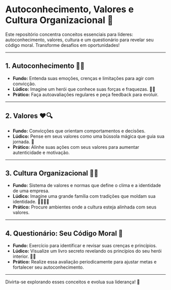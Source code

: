 # Autoconhecimento, Valores e Cultura Organizacional 🌟

Este repositório concentra conceitos essenciais para líderes: autoconhecimento, valores, cultura e um questionário para revelar seu código moral. Transforme desafios em oportunidades!

---

## 1. Autoconhecimento 🤔💡
- **Fundo:** Entenda suas emoções, crenças e limitações para agir com convicção.
- **Lúdico:** Imagine um herói que conhece suas forças e fraquezas. 🦸‍♂️
- **Prático:** Faça autoavaliações regulares e peça feedback para evoluir.

---

## 2. Valores ❤️🔍
- **Fundo:** Convicções que orientam comportamentos e decisões.
- **Lúdico:** Pense em seus valores como uma bússola mágica que guia sua jornada. 🧭
- **Prático:** Alinhe suas ações com seus valores para aumentar autenticidade e motivação.

---

## 3. Cultura Organizacional 🏢🌐
- **Fundo:** Sistema de valores e normas que define o clima e a identidade de uma empresa.
- **Lúdico:** Imagine uma grande família com tradições que moldam sua identidade. 👨‍👩‍👧‍👦
- **Prático:** Procure ambientes onde a cultura esteja alinhada com seus valores.

---

## 4. Questionário: Seu Código Moral 📝
- **Fundo:** Exercício para identificar e revisar suas crenças e princípios.
- **Lúdico:** Visualize um livro secreto revelando os princípios do seu herói interior. 📖✨
- **Prático:** Realize essa avaliação periodicamente para ajustar metas e fortalecer seu autoconhecimento.

---

Divirta-se explorando esses conceitos e evolua sua liderança! 🚀